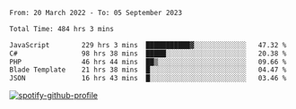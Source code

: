 <!--START_SECTION:waka-->

```txt
From: 20 March 2022 - To: 05 September 2023

Total Time: 484 hrs 3 mins

JavaScript        229 hrs 3 mins  ███████████▓░░░░░░░░░░░░░   47.32 %
C#                98 hrs 38 mins  █████░░░░░░░░░░░░░░░░░░░░   20.38 %
PHP               46 hrs 44 mins  ██▒░░░░░░░░░░░░░░░░░░░░░░   09.66 %
Blade Template    21 hrs 38 mins  █░░░░░░░░░░░░░░░░░░░░░░░░   04.47 %
JSON              16 hrs 43 mins  █░░░░░░░░░░░░░░░░░░░░░░░░   03.46 %
```

<!--END_SECTION:waka-->
[![spotify-github-profile](https://spotify-github-profile.vercel.app/api/view?uid=c00zprrvy9xiloa9qnco3hmng&cover_image=true&theme=novatorem&show_offline=false&background_color=121212&bar_color=53b14f&bar_color_cover=false)](https://spotify-github-profile.vercel.app/api/view?uid=c00zprrvy9xiloa9qnco3hmng&redirect=true)



